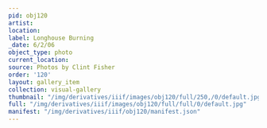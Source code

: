 ```yaml
---
pid: obj120
artist: 
location: 
label: Longhouse Burning
_date: 6/2/06
object_type: photo
current_location: 
source: Photos by Clint Fisher
order: '120'
layout: gallery_item
collection: visual-gallery
thumbnail: "/img/derivatives/iiif/images/obj120/full/250,/0/default.jpg"
full: "/img/derivatives/iiif/images/obj120/full/full/0/default.jpg"
manifest: "/img/derivatives/iiif/obj120/manifest.json"
---
```

